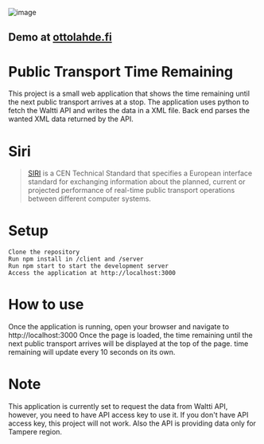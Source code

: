 ![image](https://user-images.githubusercontent.com/63849800/213023950-a55caddb-5cc0-4d25-a8e3-0451d590a633.png)

## Demo at [ottolahde.fi](http://ottolahde.fi)

# Public Transport Time Remaining

This project is a small web application that shows the time remaining until the next public transport arrives at a stop. The application uses python to fetch the Waltti API and writes the data in a XML file. Back end parses the wanted XML data returned by the API.

# Siri
>[SIRI](https://www.transmodel-cen.eu/siri-standard/) is a CEN Technical Standard that specifies a European interface standard for exchanging information about the planned, current or projected performance of real-time public transport operations between different computer systems.



# Setup

    Clone the repository
    Run npm install in /client and /server
    Run npm start to start the development server
    Access the application at http://localhost:3000

# How to use

Once the application is running, open your browser and navigate to http://localhost:3000
Once the page is loaded, the time remaining until the next public transport arrives will be displayed at the top of the page.
time remaining will update every 10 seconds on its own.

# Note

This application is currently set to request the data from Waltti API, however, you need to have API access key to use it. If you don't have API access key, this project will not work.
Also the API is providing data only for Tampere region.
